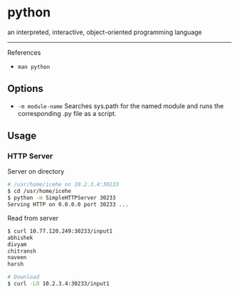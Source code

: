 # python

an interpreted, interactive, object-oriented programming language

---

References

- `man python`

## Options

- `-m module-name` Searches sys.path for the named module and runs the corresponding .py file as a script.

## Usage

### HTTP Server

Server on directory

```bash
# /usr/home/icehe on 10.2.3.4:30233
$ cd /usr/home/icehe
$ python -m SimpleHTTPServer 30233
Serving HTTP on 0.0.0.0 port 30233 ...
```

Read from server

```bash
$ curl 10.77.120.249:30233/input1
abhishek
divyam
chitransh
naveen
harsh

# Download
$ curl -LO 10.2.3.4:30233/input1
```
